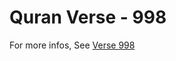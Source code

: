 # Quran Verse - 998 

For more infos, See [Verse 998](https://www.quranbookk.com/quran/search?q=998)